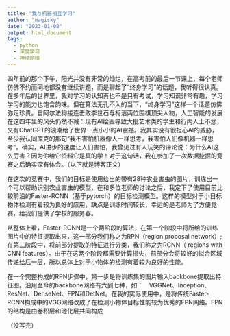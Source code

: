 ```yaml
---
title: "我与机器相互学习"
author: "magisky"
date: "2023-01-08"
output: html_document
tags:
  - python
  - 深度学习
  - 神经网络
---
```


<!--more-->
四年前的那个下午，阳光并没有非常的灿烂，在高考前的最后一节课上，每个老师仿佛不约而同地都没有继续讲题，而是聊起了“终身学习”的话题，我听得很认真。在多年后的世界里，我对学习的认知再也不是只有考试，学习知识非常有趣，学习学习的能力也饱含韵味。但在算法无孔不入的当下，“终身学习”这样一个话题仿佛弥足珍贵。自阿尔法狗接连击败李世石与柯洁两位围棋顶尖人物，人工智能的发展在这四年里的风头仍然不减：现有AI绘画导致大批艺术类的学生和行内人士不忿，又有ChatGPT的浪潮给了世界一点小小的AI震撼。我其实没有很担心AI的威胁，至少我认同库克的那句“我不害怕机器像人一样思考，我害怕人们像机器一样思考”。确实，AI进步的速度让人们害怕，我曾见过有人玩笑的评论说：为什么AI这么厉害？因为你给它资料它是真的学！对于这句话，我在参加了一次数据挖掘的竞赛之后确实深有体会。（以下就是博客正文）

在这次的竞赛中，我们的目标是使用给出的带有28种农业害虫的图片，训练出一个可以帮助识别农业害虫的模型，在和多位老师的讨论之后，我定下了使用目前比较前沿的Faster-RCNN（基于pytorch）的目标检测模型。这样的模型对于小目标物体检测有着较为良好的应用，缺点是训练时间较长，幸运的是老师为了方便竞赛，给我们提供了学校的服务器。

从整体上看，Faster-RCNN是一个两阶段的算法，在第一个阶段中将所给的训练图片中的特征提取出来，这一部分我们称之为RPN（region proposal network）;在第二阶段中，将前部分提取的特征进行分类，我们称之为RCNN（ regions with CNN features）。由于在这两个阶段都需要计算损失，前部分会将较好的拟合区域传递给后一层，所以总体上对于小物体的检测有着较为良好的性能。

在一个完整构成的RPN步骤中，第一步是将训练集的图片输入backbone提取出特征图。沿用至今的backbone网络有六到七种，如：　VGGNet、Inception、ResNet、DenseNet、FPN和DetNet。在我的实际使用中，是将传统Faster-RCNN构成中的VGG网络改成了在检测小物体目标性能较为优秀的FPN网络。FPN的结构是由卷积层和池化层共同构成

（没写完）
